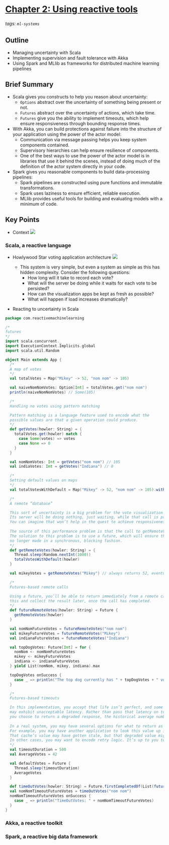 # [Chapter 2: Using reactive tools](https://hackmd.io/@distributed-systems-engineering/reactive-ml-sytems-ch2)

###### tags: `ml-systems`

## Outline

- Managing uncertainty with Scala
- Implementing supervision and fault tolerance with Akka
- Using Spark and MLlib as frameworks for distributed machine learning pipelines

## Brief Summary

- Scala gives you constructs to help you reason about uncertainty:
    - `Options` abstract over the uncertainty of something being present or not.
    - `Futures` abstract over the uncertainty of actions, which take time.
    - `Futures` give you the ability to implement timeouts, which help ensure responsiveness through bounding response times.
- With Akka, you can build protections against failure into the structure of your application using the power of the actor model:
    - Communication via message passing helps you keep system components contained.
    - Supervisory hierarchies can help ensure resilience of components.
    - One of the best ways to use the power of the actor model is in libraries that use it behind the scenes, instead of doing much of the definition of the actor system directly in your code.
- Spark gives you reasonable components to build data-processing pipelines:
    - Spark pipelines are constructed using pure functions and immutable transformations.
    - Spark uses laziness to ensure efficient, reliable execution.
    - MLlib provides useful tools for building and evaluating models with a minimum of code.

## Key Points

- Context
    ![](https://i.imgur.com/xcpUSc7.png)

### Scala, a reactive language

- Howlywood Star voting application architecture
    ![](https://i.imgur.com/BrgkLKJ.png)
    - This system is very simple, but even a system as simple as this has hidden complexity. Consider the following questions:
        - How long will it take to record each vote?
        - What will the server be doing while it waits for each vote to be persisted?
        - How can the visualization apps be kept as fresh as possible?
        - What will happen if load increases dramatically?

- Reacting to uncertainty in Scala

```scala
package com.reactivemachinelearning

/*
futures
*/
import scala.concurrent._
import ExecutionContext.Implicits.global
import scala.util.Random

object Main extends App {
  /*
  A map of votes
  */
  val totalVotes = Map("Mikey" -> 52, "nom nom" -> 105)

  val naiveNomNomVotes: Option[Int] = totalVotes.get("nom nom")
  println(naiveNomNomVotes) // Some(105)

  /*
  Handling no votes using pattern matching

  Pattern matching is a language feature used to encode what the 
  possible values are that a given operation could produce.
  */
  def getVotes(howler: String) = {
    totalVotes.get(howler) match {
      case Some(votes) => votes
      case None => 0
    }
  }

  val nomNomVotes: Int = getVotes("nom nom") // 105
  val indiaVotes: Int = getVotes("Indiana") // 0

  /*
  Setting default values on maps
  */
  val totalVotesWithDefault = Map("Mikey" -> 52, "nom nom" -> 105).withDefaultValue(0)

  /*
  A remote “database”

  This sort of uncertainty is a big problem for the vote visualization app.
  Its server will be doing nothing, just waiting, while that call is processed.
  You can imagine that won’t help in the quest to achieve responsiveness at all times.
  
  The source of this performance problem is that the call to getRemoteVotes is synchronous.
  The solution to this problem is to use a future, which will ensure that this call is
  no longer made in a synchronous, blocking fashion.
  */
  def getRemoteVotes(howler: String) = {
    Thread.sleep(Random.nextInt(1000))
    totalVotesWithDefault(howler)
  }

  val mikeyVotes = getRemoteVotes("Mikey") // always returns 52, eventually

  /*
  Futures-based remote calls

  Using a future, you’ll be able to return immediately from a remote call like
  this and collect the result later, once the call has completed.
  */
  def futureRemoteVotes(howler: String) = Future {
    getRemoteVotes(howler)
  }

  val nomNomFutureVotes = futureRemoteVotes("nom nom")
  val mikeyFutureVotes = futureRemoteVotes("Mikey")
  val indianaFutureVotes = futureRemoteVotes("Indiana")

  val topDogVotes: Future[Int] = for {
    nomNom <- nomNomFutureVotes
    mikey <- mikeyFutureVotes
    indiana <- indianaFutureVotes
  } yield List(nomNom, mikey, indiana).max

  topDogVotes onSuccess {
    case _ => println("The top dog currently has " + topDogVotes + " votes.")
  }

  /*
  Futures-based timeouts

  In this implementation, you accept that life isn’t perfect, and some remote calls
  may exhibit unacceptable latency. Rather than pass that latency on to the user,
  you choose to return a degraded response, the historical average number of votes.
  
  In a real system, you may have several options for what to return as a degraded response.
  For example, you may have another application to look this value up in, such as a cache.
  That cache’s value may have gotten stale, but that degraded value might be more useful than nothing at all.
  In other cases, you may want to encode retry logic. It’s up to you to figure out what’s best for your application.
  */
  val timeoutDuration = 500
  val AverageVotes = 42

  val defaultVotes = Future {
    Thread.sleep(timeoutDuration)
    AverageVotes
  }

  def timeOutVotes(howler: String) = Future.firstCompletedOf(List(futureRemoteVotes(howler), defaultVotes))
  val nomNomTimeoutFutureVotes = timeOutVotes("nom nom")
  nomNomTimeoutFutureVotes onSuccess {
    case _ => println("TimeOutVotes: " + nomNomTimeoutFutureVotes)
  }
}
```

### Akka, a reactive toolkit


### Spark, a reactive big data framework